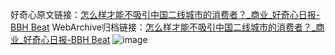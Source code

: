 好奇心原文链接：[怎么样才能不吸引中国二线城市的消费者？_商业_好奇心日报-BBH Beat](https://www.qdaily.com/articles/5656.html)
WebArchive归档链接：[怎么样才能不吸引中国二线城市的消费者？_商业_好奇心日报-BBH Beat](http://web.archive.org/web/20190623165231/https://www.qdaily.com/articles/5656.html)
![image](http://ww3.sinaimg.cn/large/007d5XDply1g3w8xx6qstj30u03n21kx)